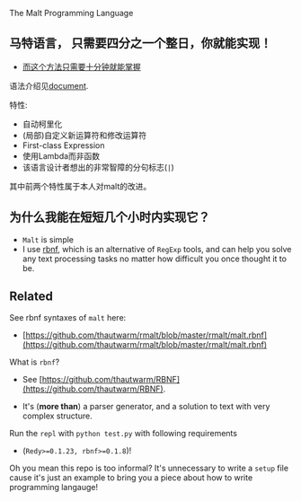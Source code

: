 The Malt Programming Language

## 马特语言， 只需要四分之一个整日，你就能实现！

- [而这个方法只需要十分钟就能掌握](https://github.com/thautwarm/RBNF)

语法介绍见[document](./malt-syntax.rst).

特性:

- 自动柯里化
- (局部)自定义新运算符和修改运算符
- First-class Expression
- 使用Lambda而非函数
- 该语言设计者想出的非常智障的分句标志(`|`)

其中前两个特性属于本人对malt的改进。

## 为什么我能在短短几个小时内实现它？

- `Malt` is simple
- I use [rbnf](https://github.com/thautwarm/RBNF), which is an alternative of `RegExp` tools, and can help you solve any text processing tasks no matter how difficult you once thought it to be.

## Related

See rbnf syntaxes of `malt` here:
- [https://github.com/thautwarm/rmalt/blob/master/rmalt/malt.rbnf](https://github.com/thautwarm/rmalt/blob/master/rmalt/malt.rbnf)

What is `rbnf`?

- See [https://github.com/thautwarm/RBNF](https://github.com/thautwarm/RBNF).

- It's (**more than**) a parser generator, and a solution to text with very complex structure.


Run the `repl` with `python test.py` with following requirements
- (`Redy>=0.1.23, rbnf>=0.1.8`)! 


Oh you mean this repo is too informal? It's unnecessary to write a `setup` file cause it's just an example to bring you a piece about how to write programming langauge!





